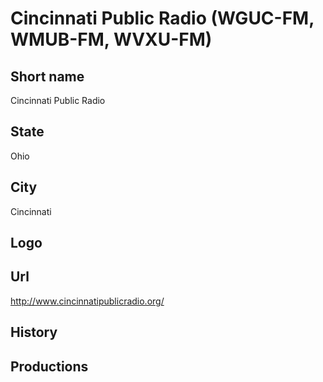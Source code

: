 # Cincinnati Public Radio (WGUC-FM, WMUB-FM, WVXU-FM)

## Short name

Cincinnati Public Radio

## State

Ohio

## City

Cincinnati

## Logo



## Url

http://www.cincinnatipublicradio.org/

## History



## Productions



